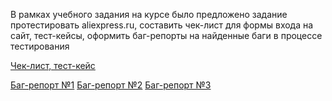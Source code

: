 В рамках учебного задания на курсе было предложено задание протестировать aliexpress.ru, составить чек-лист для формы входа на сайт, тест-кейсы, оформить баг-репорты на найденные баги в процессе тестирования

[Чек-лист, тест-кейс](https://docs.google.com/spreadsheets/d/1lc0yNsqJRmuZ10LCCN7Y7kwie0OSmzw3/edit?usp=sharing&ouid=100164265271111454146&rtpof=true&sd=true)

[Баг-репорт №1](https://drive.google.com/file/d/1ceupHj5SwqXnhMmW6Kto0Xiirb0Pu9Sd/view?usp=sharing)
[Баг-репорт №2](https://drive.google.com/file/d/1SQCxZlX9V0i3fPxim9KlMMjpShy5YkdK/view?usp=sharing)
[Баг-репорт №3](https://drive.google.com/file/d/1UdQdX1WXjKKzTgZSdJqjo_2DOps6bITW/view?usp=sharing)
